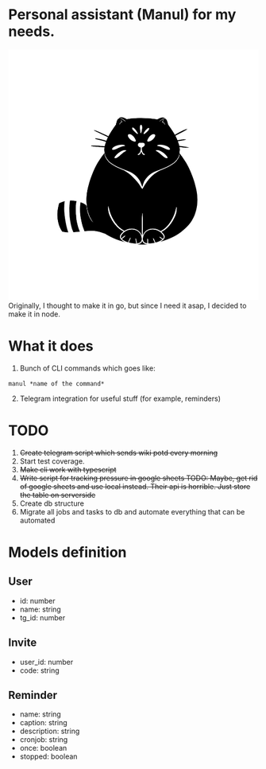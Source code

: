 # Personal assistant (Manul) for my needs.
![this is cool Manul](./assets/manul-logo-with-white-stroke.png)
Originally, I thought to make it in go, but since I need it asap, I decided to make it in node.

# What it does
1. Bunch of CLI commands which goes like:
```
manul *name of the command*
```
2. Telegram integration for useful stuff (for example, reminders)


# TODO

1. ~~Create telegram script which sends wiki potd every morning~~
1. Start test coverage.
1. ~~Make cli work with typescript~~
1. ~~Write script for tracking pressure in google sheets TODO: Maybe, get rid of google sheets and use local instead. Their api is horrible. Just store the table on serverside~~
1. Create db structure
1. Migrate all jobs and tasks to db and automate everything that can be automated


# Models definition


## User
- id: number
- name: string
- tg_id: number

## Invite
- user_id: number
- code: string

## Reminder
- name: string
- caption: string
- description: string
- cronjob: string
- once: boolean
- stopped: boolean
